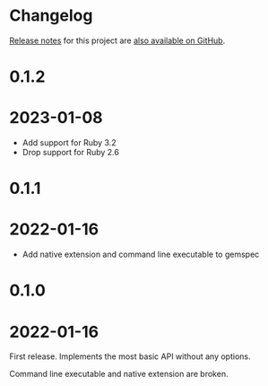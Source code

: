 # Changelog

[Release notes][gh] for this project are [also available on GitHub][gh].

[gh]: https://github.com/samsonjs/wordexp/releases

# 0.1.2
# 2023-01-08

- Add support for Ruby 3.2
- Drop support for Ruby 2.6

# 0.1.1
# 2022-01-16

- Add native extension and command line executable to gemspec

# 0.1.0
# 2022-01-16

First release. Implements the most basic API without any options.

Command line executable and native extension are broken.
